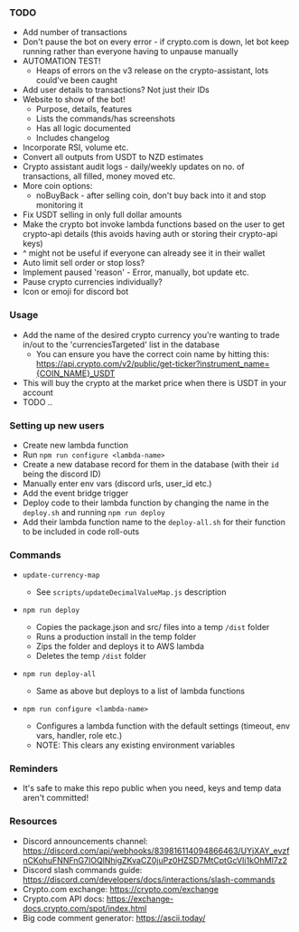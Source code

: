 
### TODO
- Add number of transactions
- Don't pause the bot on every error - if crypto.com is down, let bot keep running rather than everyone having to unpause manually
- AUTOMATION TEST! 
	- Heaps of errors on the v3 release on the crypto-assistant, lots could've been caught
- Add user details to transactions? Not just their IDs
- Website to show of the bot!
	- Purpose, details, features
	- Lists the commands/has screenshots
	- Has all logic documented
	- Includes changelog
- Incorporate RSI, volume etc.
- Convert all outputs from USDT to NZD estimates
- Crypto assistant audit logs - daily/weekly updates on no. of transactions, all filled, money moved etc.
- More coin options:
	- noBuyBack - after selling coin, don't buy back into it and stop monitoring it
- Fix USDT selling in only full dollar amounts
- Make the crypto bot invoke lambda functions based on the user to get crypto-api details (this avoids having auth or storing their crypto-api keys)
- ^ might not be useful if everyone can already see it in their wallet
- Auto limit sell order or stop loss?
- Implement paused 'reason' - Error, manually, bot update etc.
- Pause crypto currencies individually?
- Icon or emoji for discord bot


### Usage
- Add the name of the desired crypto currency you're wanting to trade in/out to the 'currenciesTargeted' list in the database
    - You can ensure you have the correct coin name by hitting this: https://api.crypto.com/v2/public/get-ticker?instrument_name={COIN_NAME}_USDT
- This will buy the crypto at the market price when there is USDT in your account
- TODO ..


### Setting up new users
- Create new lambda function
- Run `npm run configure <lambda-name>`
- Create a new database record for them in the database (with their `id` being the discord ID)
- Manually enter env vars (discord urls, user_id etc.)
- Add the event bridge trigger
- Deploy code to their lambda function by changing the name in the `deploy.sh` and running `npm run deploy`
- Add their lambda function name to the `deploy-all.sh` for their function to be included in code roll-outs

### Commands
- `update-currency-map`
	- See `scripts/updateDecimalValueMap.js` description

- `npm run deploy` 
	- Copies the package.json and src/ files into a temp `/dist` folder
	- Runs a production install in the temp folder
	- Zips the folder and deploys it to AWS lambda
	- Deletes the temp `/dist` folder

- `npm run deploy-all` 
	- Same as above but deploys to a list of lambda functions

- `npm run configure <lambda-name>`
	- Configures a lambda function with the default settings (timeout, env vars, handler, role etc.)
	- NOTE: This clears any existing environment variables

### Reminders
- It's safe to make this repo public when you need, keys and temp data aren't committed!

### Resources
- Discord announcements channel: https://discord.com/api/webhooks/839816114094866463/UYjXAY_evzfnCKohuFNNFnG7IOQlNhigZKvaCZ0juPz0HZSD7MtCptGcVIj1kOhMl7z2
- Discord slash commands guide: https://discord.com/developers/docs/interactions/slash-commands
- Crypto.com exchange: https://crypto.com/exchange
- Crypto.com API docs: https://exchange-docs.crypto.com/spot/index.html
- Big code comment generator: https://ascii.today/
